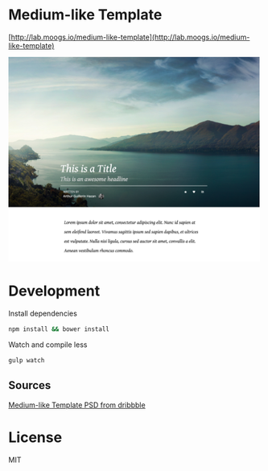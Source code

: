 # Medium-like Template

[http://lab.moogs.io/medium-like-template](http://lab.moogs.io/medium-like-template)

<img src="./screenshot.png" width="500">

# Development

Install dependencies

```bash
npm install && bower install
```

Watch and compile less

```bash
gulp watch
```

## Sources

[Medium-like Template PSD from dribbble](https://dribbble.com/shots/1686329--FREEBIE-Medium-like-Template-PSD)

# License

MIT
